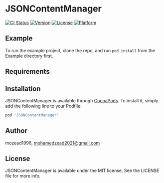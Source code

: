 # JSONContentManager

[![CI Status](https://img.shields.io/travis/mozead1996/JSONContentManager.svg?style=flat)](https://travis-ci.org/mozead1996/JSONContentManager)
[![Version](https://img.shields.io/cocoapods/v/JSONContentManager.svg?style=flat)](https://cocoapods.org/pods/JSONContentManager)
[![License](https://img.shields.io/cocoapods/l/JSONContentManager.svg?style=flat)](https://cocoapods.org/pods/JSONContentManager)
[![Platform](https://img.shields.io/cocoapods/p/JSONContentManager.svg?style=flat)](https://cocoapods.org/pods/JSONContentManager)

## Example

To run the example project, clone the repo, and run `pod install` from the Example directory first.

## Requirements

## Installation

JSONContentManager is available through [CocoaPods](https://cocoapods.org). To install
it, simply add the following line to your Podfile:

```ruby
pod 'JSONContentManager'
```

## Author

mozead1996, mohamedzead2021@gmail.com

## License

JSONContentManager is available under the MIT license. See the LICENSE file for more info.
